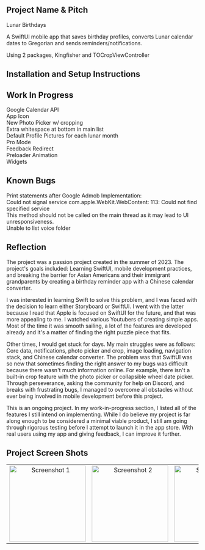 ## Project Name & Pitch

Lunar Birthdays

A SwiftUI mobile app that saves birthday profiles, converts Lunar calendar dates to Gregorian and sends reminders/notifications.

Using 2 packages, Kingfisher and TOCropViewController

## Installation and Setup Instructions

## Work In Progress

Google Calendar API
<br>
App Icon
<br>
New Photo Picker w/ cropping
<br>
Extra whitespace at bottom in main list
<br>
Default Profile Pictures for each lunar month
<br>
Pro Mode
<br>
Feedback Redirect
<br>
Preloader Animation
<br>
Widgets

## Known Bugs

Print statements after Google Admob Implementation:
<br>
Could not signal service com.apple.WebKit.WebContent: 113: Could not find specified service
<br>
This method should not be called on the main thread as it may lead to UI unresponsiveness.
<br>
Unable to list voice folder

## Reflection

The project was a passion project created in the summer of 2023. The project's goals included: Learning SwiftUI, mobile development practices, and breaking the barrier for Asian Americans and their immigrant grandparents by creating a birthday reminder app with a Chinese calendar converter.

I was interested in learning Swift to solve this problem, and I was faced with the decision to learn either Storyboard or SwiftUI. I went with the latter because I read that Apple is focused on SwiftUI for the future, and that was more appealing to me. I watched various Youtubers of creating simple apps. Most of the time it was smooth sailing, a lot of the features are developed already and it's a matter of finding the right puzzle piece that fits. 

Other times, I would get stuck for days. My main struggles were as follows: Core data, notifications, photo picker and crop, image loading, navigation stack, and Chinese calendar converter. The problem was that SwiftUI was so new that sometimes finding the right answer to my bugs was difficult because there wasn't much information online. For example, there isn't a built-in crop feature with the photo picker or collapsible wheel date picker. Through perseverance, asking the community for help on Discord, and breaks with frustrating bugs, I managed to overcome all obstacles without ever being involved in mobile development before this project.

This is an ongoing project. In my work-in-progress section, I listed all of the features I still intend on implementing. While I do believe my project is far along enough to be considered a minimal viable product, I still am going through rigorous testing before I attempt to launch it in the app store. With real users using my app and giving feedback, I can improve it further. 

## Project Screen Shots
<table>
  <tr>
    <td align="center">
      <img src="https://github.com/johnnyj2608/LunarBirthdays/assets/54607786/3b3262cb-765b-4eb7-a17b-bd9184b9aeb5" alt="Screenshot 1" width="200"/>
    </td>
    <td align="center">
      <img src="https://github.com/johnnyj2608/LunarBirthdays/assets/54607786/debc7841-5d5a-4b8b-9b23-b0c0edc13d4e" alt="Screenshot 2" width="200"/>
    </td>
    <td align="center">
      <img src="https://github.com/johnnyj2608/LunarBirthdays/assets/54607786/a43638b7-d96f-44db-9faa-69d82667a58e" alt="Screenshot 3" width="200"/>
    </td>
    <td align="center">
      <img src="https://github.com/johnnyj2608/LunarBirthdays/assets/54607786/bc695ce2-69e6-4c4f-8910-c0ca9acd4484" alt="Screenshot 4" width="200"/>
    </td>
    <td align="center">
      <img src="https://github.com/johnnyj2608/LunarBirthdays/assets/54607786/902337e2-00af-461f-b63e-00771ebe9e84" alt="Screenshot 6" width="200"/>
    </td>
  </tr>
</table>
